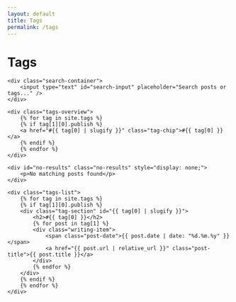```yaml
---
layout: default
title: Tags
permalink: /tags
---
```


<div class="tags-container">
    <h1 class="page-title">Tags</h1>

    <div class="search-container">
        <input type="text" id="search-input" placeholder="Search posts or tags..." />
    </div>

    <div class="tags-overview">
        {% for tag in site.tags %}
        {% if tag[1][0].publish %}
        <a href="#{{ tag[0] | slugify }}" class="tag-chip">#{{ tag[0] }}</a>
        {% endif %}
        {% endfor %}
    </div>

    <div id="no-results" class="no-results" style="display: none;">
        <p>No matching posts found</p>
    </div>

    <div class="tags-list">
        {% for tag in site.tags %}
        {% if tag[1][0].publish %}
        <div class="tag-section" id="{{ tag[0] | slugify }}">
            <h2>#{{ tag[0] }}</h2>
            {% for post in tag[1] %}
            <div class="writing-item">
                <span class="post-date">{{ post.date | date: "%d.%m.%y" }}</span>
                <a href="{{ post.url | relative_url }}" class="post-title">{{ post.title }}</a>
            </div>
            {% endfor %}
        </div>
        {% endif %}
        {% endfor %}
    </div>
</div>

<script src="{{ '/assets/js/search.js' | relative_url }}"></script>

